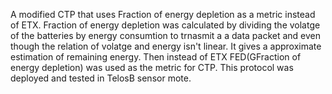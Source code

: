 A modified CTP that uses Fraction of energy depletion as a metric instead of ETX. Fraction of energy 
depletion was calculated by dividing the volatge of the batteries by energy consumtion to trnasmit a
a data packet and even though the relation of volatge and energy isn't linear. It gives a approximate
estimation of remaining energy. Then instead of ETX FED(GFraction of energy depletion) was used as the 
metric for CTP.
This protocol was deployed and tested in TelosB sensor mote.
